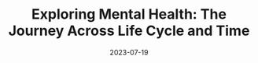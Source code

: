 ---
title: 'Exploring Mental Health: The Journey Across Life Cycle and Time'
date: 2023-07-19

categories:
  - Work in progress
---